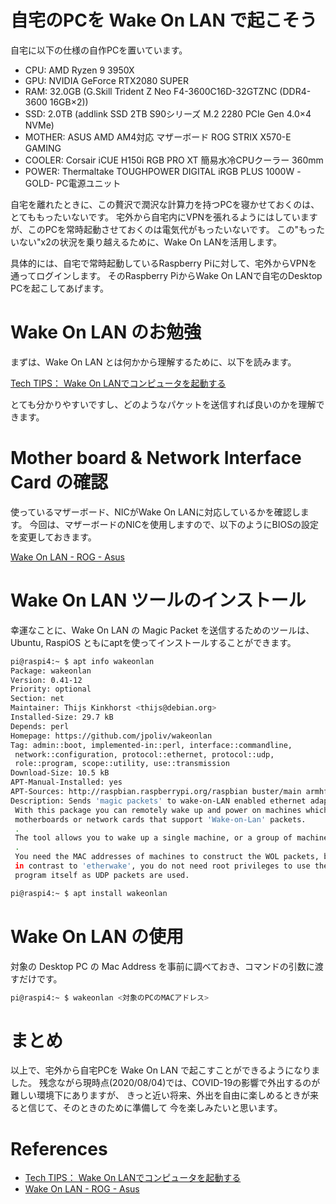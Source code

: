 # 自宅のPCを Wake On LAN で起こそう

自宅に以下の仕様の自作PCを置いています。

* CPU: AMD Ryzen 9 3950X
* GPU: NVIDIA GeForce RTX2080 SUPER
* RAM: 32.0GB (G.Skill Trident Z Neo F4-3600C16D-32GTZNC (DDR4-3600 16GB×2))
* SSD: 2.0TB  (addlink SSD 2TB S90シリーズ M.2 2280 PCIe Gen 4.0×4 NVMe)
* MOTHER: ASUS AMD AM4対応 マザーボード ROG STRIX X570-E GAMING 
* COOLER: Corsair iCUE H150i RGB PRO XT 簡易水冷CPUクーラー 360mm
* POWER: Thermaltake TOUGHPOWER DIGITAL iRGB PLUS 1000W -GOLD- PC電源ユニット

自宅を離れたときに、この贅沢で潤沢な計算力を持つPCを寝かせておくのは、とてももったいないです。
宅外から自宅内にVPNを張れるようにはしていますが、このPCを常時起動させておくのは電気代がもったいないです。
この"もったいない"x2の状況を乗り越えるために、Wake On LANを活用します。

具体的には、自宅で常時起動しているRaspberry Piに対して、宅外からVPNを通ってログインします。
そのRaspberry PiからWake On LANで自宅のDesktop PCを起こしてあげます。

# Wake On LAN のお勉強

まずは、Wake On LAN とは何かから理解するために、以下を読みます。

[Tech TIPS： Wake On LANでコンピュータを起動する][]

とても分かりやすいですし、どのようなパケットを送信すれば良いのかを理解できます。

# Mother board & Network Interface Card の確認

使っているマザーボード、NICがWake On LANに対応しているかを確認します。
今回は、マザーボードのNICを使用しますので、以下のようにBIOSの設定を変更しておきます。

[Wake On LAN - ROG - Asus][]

# Wake On LAN ツールのインストール

幸運なことに、Wake On LAN の Magic Packet を送信するためのツールは、
Ubuntu, RaspiOS ともにaptを使ってインストールすることができます。

```bash
pi@raspi4:~ $ apt info wakeonlan
Package: wakeonlan
Version: 0.41-12
Priority: optional
Section: net
Maintainer: Thijs Kinkhorst <thijs@debian.org>
Installed-Size: 29.7 kB
Depends: perl
Homepage: https://github.com/jpoliv/wakeonlan
Tag: admin::boot, implemented-in::perl, interface::commandline,
 network::configuration, protocol::ethernet, protocol::udp,
 role::program, scope::utility, use::transmission
Download-Size: 10.5 kB
APT-Manual-Installed: yes
APT-Sources: http://raspbian.raspberrypi.org/raspbian buster/main armhf Packages
Description: Sends 'magic packets' to wake-on-LAN enabled ethernet adapters
 With this package you can remotely wake up and power on machines which have
 motherboards or network cards that support 'Wake-on-Lan' packets.
 .
 The tool allows you to wake up a single machine, or a group of machines.
 .
 You need the MAC addresses of machines to construct the WOL packets, but,
 in contrast to 'etherwake', you do not need root privileges to use the
 program itself as UDP packets are used.
```

```bash
pi@raspi4:~ $ apt install wakeonlan
```

# Wake On LAN の使用

対象の Desktop PC の Mac Address を事前に調べておき、コマンドの引数に渡すだけです。

```bash
pi@raspi4:~ $ wakeonlan <対象のPCのMACアドレス>
```

# まとめ

以上で、宅外から自宅PCを Wake On LAN で起こすことができるようになりました。
残念ながら現時点(2020/08/04)では、COVID-19の影響で外出するのが難しい環境下にありますが、
きっと近い将来、外出を自由に楽しめるときが来ると信じて、そのときのために準備して
今を楽しみたいと思います。

# References

* [Tech TIPS： Wake On LANでコンピュータを起動する][]
* [Wake On LAN - ROG - Asus][]

[Tech TIPS： Wake On LANでコンピュータを起動する]: https://www.atmarkit.co.jp/ait/articles/0602/25/news014.html
[Wake On LAN - ROG - Asus]: https://rog.asus.com/forum/showthread.php?93081-HERO-Wake-on-LAN
